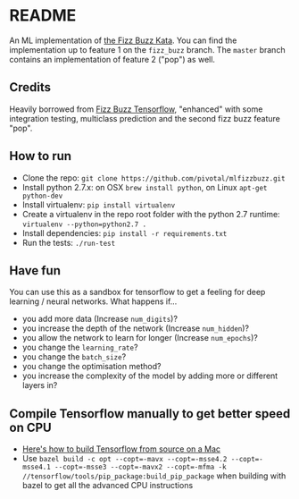 # README

An ML implementation of [the Fizz Buzz Kata](http://agilekatas.co.uk/katas/FizzBuzz-Kata). You can find the
implementation up to feature 1 on the `fizz_buzz` branch. The `master` branch contains an implementation of
feature 2 ("pop") as well.

## Credits

Heavily borrowed from [Fizz Buzz Tensorflow](https://github.com/joelgrus/fizz-buzz-tensorflow),
"enhanced" with some integration testing, multiclass prediction and the second fizz buzz feature "pop".

## How to run
* Clone the repo: `git clone https://github.com/pivotal/mlfizzbuzz.git`
* Install python 2.7.x: on OSX `brew install python`, on Linux `apt-get python-dev`
* Install virtualenv: `pip install virtualenv`
* Create a virtualenv in the repo root folder with the python 2.7 runtime: `virtualenv --python=python2.7 .`
* Install dependencies: `pip install -r requirements.txt`
* Run the tests: `./run-test`

## Have fun
You can use this as a sandbox for tensorflow to get a feeling for deep learning / neural networks.
What happens if...
 *  you add more data (Increase `num_digits`)?
 *  you increase the depth of the network (Increase `num_hidden`)?
 *  you allow the network to learn for longer (Increase `num_epochs`)?
 *  you change the `learning_rate`?
 *  you change the `batch_size`?
 *  you change the optimisation method?
 *  you increase the complexity of the model by adding more or different layers in?

## Compile Tensorflow manually to get better speed on CPU
* [Here's how to build Tensorflow from source on a Mac](https://www.tensorflow.org/install/install_sources)
* Use `bazel build -c opt --copt=-mavx --copt=-msse4.2 --copt=-msse4.1 --copt=-msse3 --copt=-mavx2 --copt=-mfma -k //tensorflow/tools/pip_package:build_pip_package` when building with bazel to get all the advanced CPU instructions
